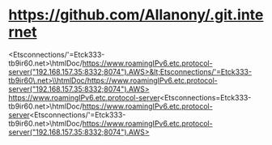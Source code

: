 # https://github.com/Allanony/.git.internet
<Etsconnections/'=Etck333-tb9ir60\.net>\\htmlDoc/https://www.roamingIPv6.etc.protocol-server("192.168.157.35:8332;8074").AWS>&lt;Etsconnections/'=Etck333-tb9ir60\.net>\\htmlDoc/https://www.roamingIPv6.etc.protocol-server("192.168.157.35:8332;8074").AWS>
https://www.roamingIPv6.etc.protocol-server<Etsconnections=Etck333-tb9ir60\.net>\\htmlDoc/https://www.roamingIPv6.etc.protocol-server<Etsconnections/'=Etck333-tb9ir60\.net>\\htmlDoc/https://www.roamingIPv6.etc.protocol-server("192.168.157.35:8332;8074").AWS>
